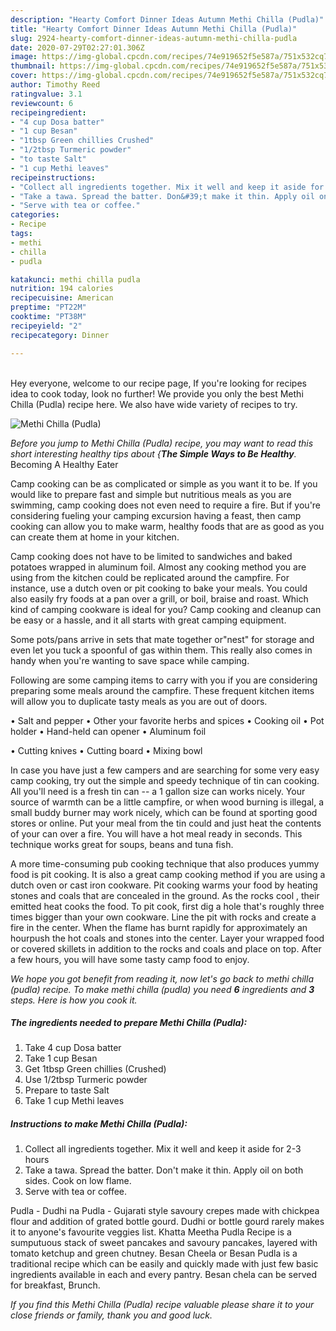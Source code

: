 ```yaml
---
description: "Hearty Comfort Dinner Ideas Autumn Methi Chilla (Pudla)"
title: "Hearty Comfort Dinner Ideas Autumn Methi Chilla (Pudla)"
slug: 2924-hearty-comfort-dinner-ideas-autumn-methi-chilla-pudla
date: 2020-07-29T02:27:01.306Z
image: https://img-global.cpcdn.com/recipes/74e919652f5e587a/751x532cq70/methi-chilla-pudla-recipe-main-photo.jpg
thumbnail: https://img-global.cpcdn.com/recipes/74e919652f5e587a/751x532cq70/methi-chilla-pudla-recipe-main-photo.jpg
cover: https://img-global.cpcdn.com/recipes/74e919652f5e587a/751x532cq70/methi-chilla-pudla-recipe-main-photo.jpg
author: Timothy Reed
ratingvalue: 3.1
reviewcount: 6
recipeingredient:
- "4 cup Dosa batter"
- "1 cup Besan"
- "1tbsp Green chillies Crushed"
- "1/2tbsp Turmeric powder"
- "to taste Salt"
- "1 cup Methi leaves"
recipeinstructions:
- "Collect all ingredients together. Mix it well and keep it aside for 2-3 hours"
- "Take a tawa. Spread the batter. Don&#39;t make it thin. Apply oil on both sides. Cook on low flame."
- "Serve with tea or coffee."
categories:
- Recipe
tags:
- methi
- chilla
- pudla

katakunci: methi chilla pudla 
nutrition: 194 calories
recipecuisine: American
preptime: "PT22M"
cooktime: "PT38M"
recipeyield: "2"
recipecategory: Dinner

---
```

<br>
Hey everyone, welcome to our recipe page, If you're looking for recipes idea to cook today, look no further! We provide you only the best Methi Chilla (Pudla) recipe here. We also have wide variety of recipes to try.
<br>


![Methi Chilla (Pudla)](https://img-global.cpcdn.com/recipes/74e919652f5e587a/751x532cq70/methi-chilla-pudla-recipe-main-photo.jpg)

<i>Before you jump to Methi Chilla (Pudla) recipe, you may want to read this short interesting healthy tips about {<strong>The Simple Ways to Be Healthy</strong>.</i>
Becoming A Healthy Eater

    
Camp cooking can be as complicated or simple as you want it to be. If you would like to prepare fast and simple but nutritious meals as you are swimming, camp cooking does not even need to require a fire. But if you're considering fueling your camping excursion having a feast, then camp cooking can allow you to make warm, healthy foods that are as good as you can create them at home in your kitchen.

Camp cooking does not have to be limited to sandwiches and baked potatoes wrapped in aluminum foil.  Almost any cooking method you are using from the kitchen could be replicated around the campfire. For instance, use a dutch oven or pit cooking to bake your meals. You could also easily fry foods at a pan over a grill, or boil, braise and roast. Which kind of camping cookware is ideal for you? Camp cooking and cleanup can be easy or a hassle, and it all starts with great camping equipment.

Some pots/pans arrive in sets that mate together or"nest" for storage and even let you tuck a spoonful of gas within them. This really also comes in handy when you're wanting to save space while camping.

Following are some camping items to carry with you if you are considering preparing some meals around the campfire. These frequent kitchen items will allow you to duplicate tasty meals as you are out of doors.

• Salt and pepper
• Other your favorite herbs and spices
• Cooking oil
• Pot holder
• Hand-held can opener
• Aluminum foil

• Cutting knives
• Cutting board
• Mixing bowl


In case you have just a few campers and are searching for some very easy camp cooking, try out the simple and speedy technique of tin can cooking. All you'll need is a fresh tin can -- a 1 gallon size can works nicely. Your source of warmth can be a little campfire, or when wood burning is illegal, a small buddy burner may work nicely, which can be found at sporting good stores or online. Put your meal from the tin could and just heat the contents of your can over a fire. You will have a hot meal ready in seconds.  This technique works great for soups, beans and tuna fish.

A more time-consuming pub cooking technique that also produces yummy food is pit cooking.  It is also a great camp cooking method if you are using a dutch oven or cast iron cookware. Pit cooking warms your food by heating stones and coals that are concealed in the ground. As the rocks cool , their emitted heat cooks the food. To pit cook, first dig a hole that's roughly three times bigger than your own cookware. Line the pit with rocks and create a fire in the center. When the flame has burnt rapidly for approximately an hourpush the hot coals and stones into the center. Layer your wrapped food or covered skillets in addition to the rocks and coals and place on top. After a few hours, you will have some tasty camp food to enjoy.


<i>We hope you got benefit from reading it, now let's go back to methi chilla (pudla) recipe. To make methi chilla (pudla) you need <strong>6</strong> ingredients and <strong>3</strong> steps. Here is how you cook it.
</i>

##### The ingredients needed to prepare Methi Chilla (Pudla):

1. Take 4 cup Dosa batter
1. Take 1 cup Besan
1. Get 1tbsp Green chillies (Crushed)
1. Use 1/2tbsp Turmeric powder
1. Prepare to taste Salt
1. Take 1 cup Methi leaves


##### Instructions to make Methi Chilla (Pudla):

1. Collect all ingredients together. Mix it well and keep it aside for 2-3 hours
1. Take a tawa. Spread the batter. Don&#39;t make it thin. Apply oil on both sides. Cook on low flame.
1. Serve with tea or coffee.


Pudla - Dudhi na Pudla - Gujarati style savoury crepes made with chickpea flour and addition of grated bottle gourd. Dudhi or bottle gourd rarely makes it to anyone&#39;s favourite veggies list. Khatta Meetha Pudla Recipe is a sumputuous stack of sweet pancakes and savoury pancakes, layered with tomato ketchup and green chutney. Besan Cheela or Besan Pudla is a traditional recipe which can be easily and quickly made with just few basic ingredients available in each and every pantry. Besan chela can be served for breakfast, Brunch. 

<i>If you find this Methi Chilla (Pudla) recipe valuable please share it to your close friends or family, thank you and good luck.</i>
